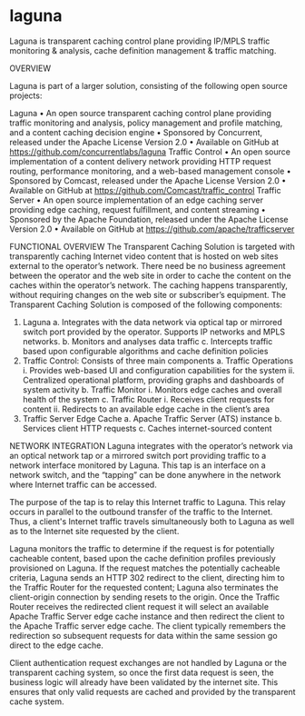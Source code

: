 # laguna
Laguna is transparent caching control plane providing IP/MPLS traffic monitoring &amp; analysis, cache definition management &amp; traffic matching.
<p>
OVERVIEW
</p>
Laguna is part of a larger solution, consisting of the following open source projects:

Laguna
•	An open source transparent caching control plane providing traffic monitoring and analysis, policy management and profile matching, and a content caching decision engine
•	Sponsored by Concurrent, released under the Apache License Version 2.0
•	Available on GitHub at https://github.com/concurrentlabs/laguna 
Traffic Control
•	An open source implementation of a content delivery network providing HTTP request routing, performance monitoring, and a web-based management console
•	Sponsored by Comcast, released under the Apache License Version 2.0
•	Available on GitHub at https://github.com/Comcast/traffic_control 
Traffic Server
•	An open source implementation of an edge caching server providing edge caching, request fulfillment, and content streaming
•	Sponsored by the Apache Foundation, released under the Apache License Version 2.0
•	Available on GitHub at https://github.com/apache/trafficserver 

FUNCTIONAL OVERVIEW
The Transparent Caching Solution is targeted with transparently caching Internet video content that is hosted on web sites external to the operator’s network.  There need be no business agreement between the operator and the web site in order to cache the content on the caches within the operator’s network.  The caching happens transparently, without requiring changes on the web site or subscriber’s equipment.
The Transparent Caching Solution is composed of the following components:
1)	Laguna
a.	Integrates with the data network via optical tap or mirrored switch port provided by the operator.  Supports IP networks and MPLS networks.
b.	Monitors and analyses data traffic
c.	Intercepts traffic based upon configurable algorithms and cache definition policies
2)	Traffic Control: Consists of three main components
a.	Traffic Operations
i.	Provides web-based UI and configuration capabilities for the system
ii.	Centralized operational platform, providing graphs and dashboards of system activity
b.	Traffic Monitor
i.	Monitors edge caches and overall health of the system
c.	Traffic Router
i.	Receives client requests for content
ii.	Redirects to an available edge cache in the client’s area
3)	Traffic Server Edge Cache
a.	Apache Traffic Server (ATS) instance
b.	Services client HTTP requests
c.	Caches internet-sourced content


NETWORK INTEGRATION
Laguna integrates with the operator’s network via an optical network tap or a mirrored switch port providing traffic to a network interface monitored by Laguna.  This tap is an interface on a network switch, and the “tapping” can be done anywhere in the network where Internet traffic can be accessed.  

The purpose of the tap is to relay this Internet traffic to Laguna. This relay occurs in parallel to the outbound transfer of the traffic to the Internet.  Thus, a client's Internet traffic travels simultaneously both to Laguna as well as to the Internet site requested by the client.

Laguna monitors the traffic to determine if the request is for potentially cacheable content, based upon the cache definition profiles previously provisioned on Laguna.  If the request matches the potentially cacheable criteria, Laguna sends an HTTP 302 redirect to the client, directing him to the Traffic Router for the requested content; Laguna also terminates the client-origin connection by sending resets to the origin. Once the Traffic Router receives the redirected client request it will select an available Apache Traffic Server edge cache instance and then redirect the client to the Apache Traffic server edge cache.  The client typically remembers the redirection so subsequent requests for data within the same session go direct to the edge cache.

Client authentication request exchanges are not handled by Laguna or the transparent caching system, so once the first data request is seen, the business logic will already have been validated by the internet site. This ensures that only valid requests are cached and provided by the transparent cache system.




